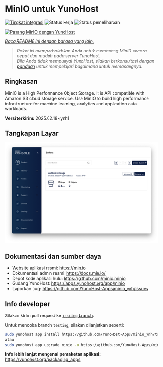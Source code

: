 <!--
N.B.: README ini dibuat secara otomatis oleh <https://github.com/YunoHost/apps/tree/master/tools/readme_generator>
Ini TIDAK boleh diedit dengan tangan.
-->

# MinIO untuk YunoHost

[![Tingkat integrasi](https://apps.yunohost.org/badge/integration/minio)](https://ci-apps.yunohost.org/ci/apps/minio/)
![Status kerja](https://apps.yunohost.org/badge/state/minio)
![Status pemeliharaan](https://apps.yunohost.org/badge/maintained/minio)

[![Pasang MinIO dengan YunoHost](https://install-app.yunohost.org/install-with-yunohost.svg)](https://install-app.yunohost.org/?app=minio)

*[Baca README ini dengan bahasa yang lain.](./ALL_README.md)*

> *Paket ini memperbolehkan Anda untuk memasang MinIO secara cepat dan mudah pada server YunoHost.*  
> *Bila Anda tidak mempunyai YunoHost, silakan berkonsultasi dengan [panduan](https://yunohost.org/install) untuk mempelajari bagaimana untuk memasangnya.*

## Ringkasan

MinIO is a High Performance Object Storage. It is API compatible with Amazon S3 cloud storage service. Use MinIO to build high performance infrastructure for machine learning, analytics and application data workloads.


**Versi terkirim:** 2025.02.18~ynh1

## Tangkapan Layar

![Tangkapan Layar pada MinIO](./doc/screenshots/screenshot.png)

## Dokumentasi dan sumber daya

- Website aplikasi resmi: <https://min.io>
- Dokumentasi admin resmi: <https://docs.min.io/>
- Depot kode aplikasi hulu: <https://github.com/minio/minio>
- Gudang YunoHost: <https://apps.yunohost.org/app/minio>
- Laporkan bug: <https://github.com/YunoHost-Apps/minio_ynh/issues>

## Info developer

Silakan kirim pull request ke [`testing` branch](https://github.com/YunoHost-Apps/minio_ynh/tree/testing).

Untuk mencoba branch `testing`, silakan dilanjutkan seperti:

```bash
sudo yunohost app install https://github.com/YunoHost-Apps/minio_ynh/tree/testing --debug
atau
sudo yunohost app upgrade minio -u https://github.com/YunoHost-Apps/minio_ynh/tree/testing --debug
```

**Info lebih lanjut mengenai pemaketan aplikasi:** <https://yunohost.org/packaging_apps>
